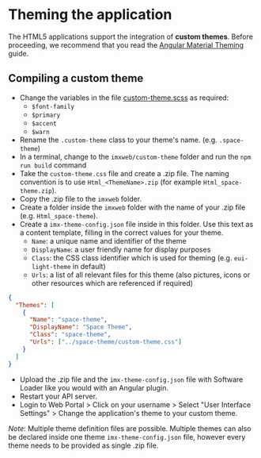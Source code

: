 # Theming the application

The HTML5 applications support the integration of **custom themes**. Before proceeding, we recommend that you read the [Angular Material Theming](https://material.angular.io/guide/theming) guide.

## Compiling a custom theme

- Change the variables in the file [custom-theme.scss](./custom-theme.scss) as required:
  - `$font-family`
  - `$primary`
  - `$accent`
  - `$warn`
- Rename the `.custom-theme` class to your theme's name. (e.g. `.space-theme`)
- In a terminal, change to the `imxweb/custom-theme` folder and run the `npm run build` command
- Take the `custom-theme.css` file and create a .zip file. The naming convention is to use `Html_<ThemeName>.zip` (for example `Html_space-theme.zip`).
- Copy the .zip file to the `imxweb` folder.
- Create a folder inside the `imxweb` folder with the name of your .zip file (e.g. `Html_space-theme`).
- Create a `imx-theme-config.json` file inside in this folder. Use this text as a content template, filling in the correct values for your theme.
  - `Name`: a unique name and identifier of the theme
  - `DisplayName`: a user friendly name for display purposes
  - `Class`: the CSS class identifier which is used for theming (e.g. `eui-light-theme` in default)
  - `Urls`: a list of all relevant files for this theme (also pictures, icons or other resources which are referenced if required)

```json
{
  "Themes": [
    {
      "Name": "space-theme",
      "DisplayName": "Space Theme",
      "Class": "space-theme",
      "Urls": ["../space-theme/custom-theme.css"]
    }
  ]
}
```

- Upload the .zip file and the `imx-theme-config.json` file with Software Loader like you would with an Angular plugin.
- Restart your API server.
- Login to Web Portal > Click on your username > Select "User Interface Settings" > Change the application's theme to your custom theme.

_Note_: Multiple theme definition files are possible. Multiple themes can also be declared inside one theme `imx-theme-config.json` file, however every theme needs to be provided as single .zip file.

